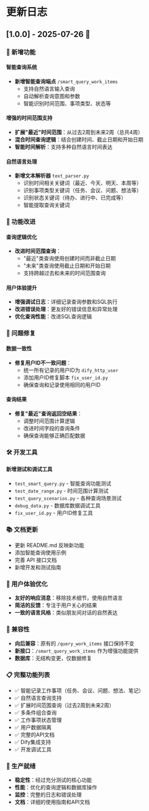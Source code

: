 # 更新日志

## [1.0.0] - 2025-07-26 🎉

### 🚀 新增功能

#### 智能查询系统
- **新增智能查询端点** `/smart_query_work_items`
  - 支持自然语言输入查询
  - 自动解析查询意图和参数
  - 智能识别时间范围、事项类型、状态等

#### 增强的时间范围支持
- **扩展"最近"时间范围**：从过去2周到未来2周（总共4周）
- **混合时间查询逻辑**：结合创建时间、截止日期和开始日期
- **智能时间解析**：支持多种自然语言时间表达

#### 自然语言处理
- **新增文本解析器** `text_parser.py`
  - 识别时间相关关键词（最近、今天、明天、本周等）
  - 识别事项类型关键词（任务、会议、问题、想法等）
  - 识别状态关键词（待办、进行中、已完成等）
  - 智能提取查询关键词

### 🔧 功能改进

#### 查询逻辑优化
- **改进时间范围查询**：
  - "最近"类查询使用创建时间而非截止日期
  - "未来"类查询使用截止日期和开始日期
  - 支持跨越过去和未来的时间范围查询

#### 用户体验提升
- **增强调试日志**：详细记录查询参数和SQL执行
- **改进错误处理**：更友好的错误信息和异常处理
- **优化查询性能**：改进SQL查询逻辑

### 🐛 问题修复

#### 数据一致性
- **修复用户ID不一致问题**：
  - 统一所有记录的用户ID为 `dify_http_user`
  - 添加用户ID修复脚本 `fix_user_id.py`
  - 确保查询和记录使用相同的用户ID

#### 查询结果
- **修复"最近"查询返回空结果**：
  - 调整时间范围计算逻辑
  - 改进时间字段的查询条件
  - 确保查询能够正确匹配数据

### 🛠 开发工具

#### 新增测试和调试工具
- `test_smart_query.py` - 智能查询功能测试
- `test_date_range.py` - 时间范围计算测试
- `test_query_scenarios.py` - 各种查询场景测试
- `debug_data.py` - 数据库数据调试工具
- `fix_user_id.py` - 用户ID修复工具

### 📚 文档更新
- 更新 README.md 反映新功能
- 添加智能查询使用示例
- 完善 API 接口文档
- 新增开发和测试指南

### 🎨 用户体验优化
- **友好的响应消息**：移除技术细节，使用自然语言
- **简洁的反馈**：专注于用户关心的结果
- **一致的语言风格**：类似朋友间对话的自然表达

### 🔄 兼容性
- **向后兼容**：原有的 `/query_work_items` 接口保持不变
- **新接口**：`/smart_query_work_items` 作为增强功能提供
- **数据库**：无结构变更，仅数据修复

### 📋 完整功能列表
- ✅ 智能记录工作事项（任务、会议、问题、想法、笔记）
- ✅ 自然语言查询支持
- ✅ 扩展时间范围查询（过去2周到未来2周）
- ✅ 多条件组合查询
- ✅ 工作事项状态管理
- ✅ 用户数据隔离
- ✅ 完整的API文档
- ✅ Dify集成支持
- ✅ 开发调试工具

### 🚀 生产就绪
- **稳定性**：经过充分测试的核心功能
- **性能**：优化的查询逻辑和数据库操作
- **监控**：完整的日志和错误处理
- **文档**：详细的使用指南和API文档
